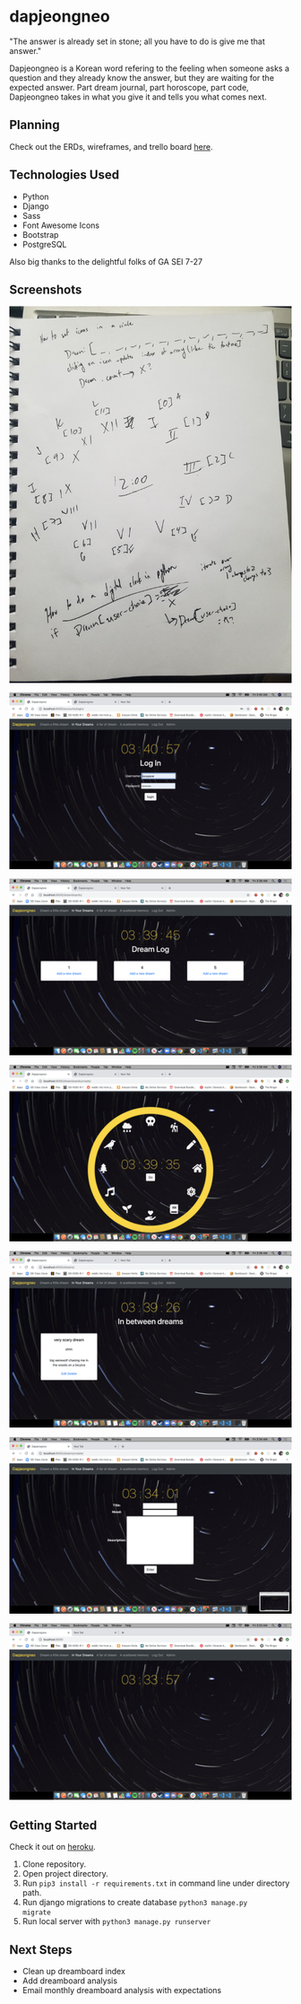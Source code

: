 # dapjeongneo #

"The answer is already set in stone; all you have to do is give me that answer."

Dapjeongneo is a Korean word refering to the feeling when someone asks a question and they already know the answer, but they are waiting for the expected answer. Part dream journal, part horoscope, part code, Dapjeongneo takes in what you give it and tells you what comes next.

## Planning

Check out the ERDs, wireframes, and trello board [here](https://trello.com/b/OOvs728s/dapjeongneo).

## Technologies Used ##

- Python
- Django
- Sass
- Font Awesome Icons
- Bootstrap
- PostgreSQL

Also big thanks to the delightful folks of GA SEI 7-27

## Screenshots

![zero](main_app/static/photos/20201016_104735.jpg)

![one](main_app/static/photos/Screen%20Shot%202020-10-16%20at%203.40.58%20AM.png)

![two](main_app/static/photos/Screen%20Shot%202020-10-16%20at%203.39.46%20AM.png)

![three](main_app/static/photos/Screen%20Shot%202020-10-16%20at%203.39.35%20AM.png)

![four](main_app/static/photos/Screen%20Shot%202020-10-16%20at%203.39.27%20AM.png)

![five](main_app/static/photos/Screen%20Shot%202020-10-16%20at%203.34.01%20AM.png)

![six](main_app/static/photos/Screen%20Shot%202020-10-16%20at%203.33.58%20AM.png)


## Getting Started

Check it out on [heroku](https://dapjeongneo.herokuapp.com/).

1. Clone repository.
2. Open project directory.
3. Run <code>pip3 install -r requirements.txt</code> in command line under directory path.
4. Run django migrations to create database <code>python3 manage.py migrate</code>
5. Run local server with <code>python3 manage.py runserver</code>

## Next Steps

- Clean up dreamboard index
- Add dreamboard analysis
- Email monthly dreamboard analysis with expectations